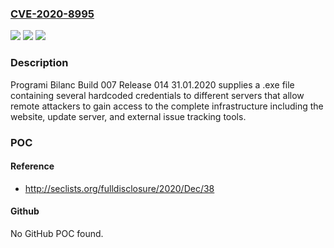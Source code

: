 ### [CVE-2020-8995](https://cve.mitre.org/cgi-bin/cvename.cgi?name=CVE-2020-8995)
![](https://img.shields.io/static/v1?label=Product&message=n%2Fa&color=blue)
![](https://img.shields.io/static/v1?label=Version&message=n%2Fa&color=blue)
![](https://img.shields.io/static/v1?label=Vulnerability&message=n%2Fa&color=brighgreen)

### Description

Programi Bilanc Build 007 Release 014 31.01.2020 supplies a .exe file containing several hardcoded credentials to different servers that allow remote attackers to gain access to the complete infrastructure including the website, update server, and external issue tracking tools.

### POC

#### Reference
- http://seclists.org/fulldisclosure/2020/Dec/38

#### Github
No GitHub POC found.

